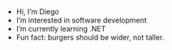 - Hi, I’m Diego
- I’m interested in software development
- I’m currently learning .NET
- Fun fact: burgers should be wider, not taller. 

<!---
DiegoVaRu/DiegoVaRu is a ✨ special ✨ repository because its `README.md` (this file) appears on your GitHub profile.
You can click the Preview link to take a look at your changes.
--->
